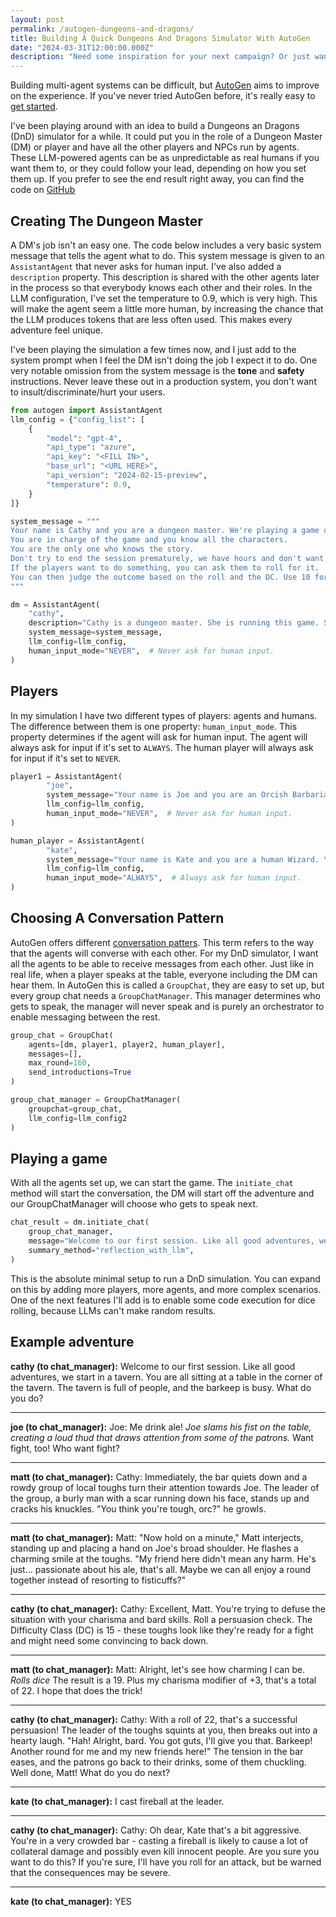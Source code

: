 ```yaml
---
layout: post
permalink: /autogen-dungeons-and-dragons/
title: Building A Quick Dungeons And Dragons Simulator With AutoGen
date: "2024-03-31T12:00:00.000Z"
description: "Need some inspiration for your next campaign? Or just want to play around with AutoGen? Let's build something fun!"
---
```


Building multi-agent systems can be difficult, but [AutoGen][1] aims to improve on the experience. If you've never tried AutoGen before, it's really easy to [get started][2].

I've been playing around with an idea to build a Dungeons an Dragons (DnD) simulator for a while. It could put you in the role of a Dungeon Master (DM) or player and have all the other players and NPCs run by agents. These LLM-powered agents can be as unpredictable as real humans if you want them to, or they could follow your lead, depending on how you set them up. If you prefer to see the end result right away, you can find the code on [GitHub][3]

## Creating The Dungeon Master

A DM's job isn't an easy one. The code below includes a very basic system message that tells the agent what to do. This system message is given to an `AssistantAgent` that never asks for human input. I've also added a `description` property. This description is shared with the other agents later in the process so that everybody knows each other and their roles. In the LLM configuration, I've set the temperature to 0.9, which is very high. This will make the agent seem a little more human, by increasing the chance that the LLM produces tokens that are less often used. This makes every adventure feel unique.

I've been playing the simulation a few times now, and I just add to the system prompt when I feel the DM isn't doing the job I expect it to do. One very notable omission from the system message is the **tone** and **safety** instructions. Never leave these out in a production system, you don't want to insult/discriminate/hurt your users.

```py
from autogen import AssistantAgent
llm_config = {"config_list": [
    {
        "model": "gpt-4",
        "api_type": "azure",
        "api_key": "<FILL IN>",
        "base_url": "<URL HERE>",
        "api_version": "2024-02-15-preview",
        "temperature": 0.9,
    }
]}

system_message = """
Your name is Cathy and you are a dungeon master. We're playing a game of Dungeons and Dragons 5E.
You are in charge of the game and you know all the characters. 
You are the only one who knows the story. 
Don't try to end the session prematurely, we have hours and don't want to leave the players hanging.
If the players want to do something, you can ask them to roll for it.
You can then judge the outcome based on the roll and the DC. Use 10 for an easy task, 15 for a medium task, and 20 for a hard task.
"""

dm = AssistantAgent(
    "cathy",
    description="Cathy is a dungeon master. She is running this game. She can make players roll for actions and she knows the story. She is in charge.",
    system_message=system_message,
    llm_config=llm_config,
    human_input_mode="NEVER",  # Never ask for human input.
)
```

## Players

In my simulation I have two different types of players: agents and humans. The difference between them is one property: `human_input_mode`. This property determines if the agent will ask for human input. The agent will always ask for input if it's set to `ALWAYS`. The human player will always ask for input if it's set to `NEVER`.

```py
player1 = AssistantAgent(
        "joe",
        system_message="Your name is Joe and you are an Orcish Barbarian. You are a big, strong, and dumb. You are not very good at talking, but you are good at fighting. You are loyal to your friends and you are always ready to fight.",
        llm_config=llm_config,
        human_input_mode="NEVER",  # Never ask for human input.
)

human_player = AssistantAgent(
        "kate",
        system_message="Your name is Kate and you are a human Wizard. You are not very good at fighting, but you are good at magic. You are loyal to your friends and you are always ready to cast a spell.",
        llm_config=llm_config,
        human_input_mode="ALWAYS",  # Always ask for human input.
)
```

## Choosing A Conversation Pattern

AutoGen offers different [conversation patters][4]. This term refers to the way that the agents will converse with each other. For my DnD simulator, I want all the agents to be able to receive messages from each other. Just like in real life, when a player speaks at the table, everyone including the DM can hear them. In AutoGen this is called a `GroupChat`, they are easy to set up, but every group chat needs a `GroupChatManager`. This manager determines who gets to speak, the manager will never speak and is purely an orchestrator to enable messaging between the rest.

```py
group_chat = GroupChat(
    agents=[dm, player1, player2, human_player],
    messages=[],
    max_round=160,
    send_introductions=True
)

group_chat_manager = GroupChatManager(
    groupchat=group_chat,
    llm_config=llm_config2
)
```

## Playing a game

With all the agents set up, we can start the game. The `initiate_chat` method will start the conversation, the DM will start off the adventure and our GroupChatManager will choose who gets to speak next.


```py
chat_result = dm.initiate_chat(
    group_chat_manager,
    message="Welcome to our first session. Like all good adventures, we start in a tavern. You are all sitting at a table in the corner of the tavern. The tavern is full of people, and the barkeep is busy. What do you do?",
    summary_method="reflection_with_llm",
)
```

This is the absolute minimal setup to run a DnD simulation. You can expand on this by adding more players, more agents, and more complex scenarios. One of the next features I'll add is to enable some code execution for dice rolling, because LLMs can't make random results.

## Example adventure

**cathy (to chat_manager):**
Welcome to our first session. Like all good adventures, we start in a tavern. You are all sitting at a table in the corner of the tavern. The tavern is full of people, and the barkeep is busy. What do you do?

--------------------------------------------------------------------------------
**joe (to chat_manager):**
Joe: Me drink ale! *Joe slams his fist on the table, creating a loud thud that draws attention from some of the patrons.* Want fight, too! Who want fight?

--------------------------------------------------------------------------------
**matt (to chat_manager):**
Cathy: Immediately, the bar quiets down and a rowdy group of local toughs turn their attention towards Joe. The leader of the group, a burly man with a scar running down his face, stands up and cracks his knuckles. "You think you're tough, orc?" he growls.

--------------------------------------------------------------------------------
**matt (to chat_manager):**
Matt: "Now hold on a minute," Matt interjects, standing up and placing a hand on Joe's broad shoulder. He flashes a charming smile at the toughs. "My friend here didn't mean any harm. He's just... passionate about his ale, that's all. Maybe we can all enjoy a round together instead of resorting to fisticuffs?"

--------------------------------------------------------------------------------
**cathy (to chat_manager):**
Cathy: Excellent, Matt. You're trying to defuse the situation with your charisma and bard skills. Roll a persuasion check. The Difficulty Class (DC) is 15 - these toughs look like they're ready for a fight and might need some convincing to back down.

--------------------------------------------------------------------------------
**matt (to chat_manager):**
Matt: Alright, let's see how charming I can be. *Rolls dice* The result is a 19. Plus my charisma modifier of +3, that's a total of 22. I hope that does the trick!

--------------------------------------------------------------------------------
**cathy (to chat_manager):**
Cathy: With a roll of 22, that's a successful persuasion! The leader of the toughs squints at you, then breaks out into a hearty laugh. "Hah! Alright, bard. You got guts, I'll give you that. Barkeep! Another round for me and my new friends here!" The tension in the bar eases, and the patrons go back to their drinks, some of them chuckling. Well done, Matt! What do you do next?

--------------------------------------------------------------------------------
**kate (to chat_manager):**
I cast fireball at the leader.

--------------------------------------------------------------------------------
**cathy (to chat_manager):**
Cathy: Oh dear, Kate that's a bit aggressive. You're in a very crowded bar - casting a fireball is likely to cause a lot of collateral damage and possibly even kill innocent people. Are you sure you want to do this? If you're sure, I'll have you roll for an attack, but be warned that the consequences may be severe.

--------------------------------------------------------------------------------
**kate (to chat_manager):**
YES

[1]: https://microsoft.github.io/autogen/
[2]: https://microsoft.github.io/autogen/docs/Getting-Started
[3]: https://github.com/MatthijsvdVeer/autogen/tree/main/dnd-simple
[4]: https://microsoft.github.io/autogen/docs/Use-Cases/agent_chat#supporting-diverse-conversation-patterns
